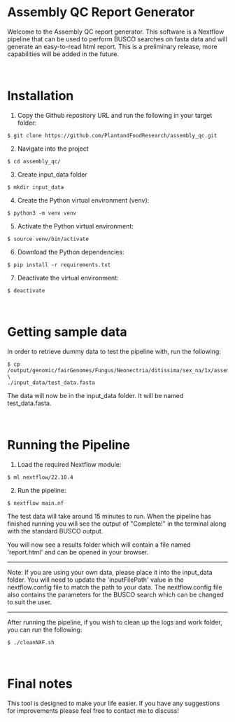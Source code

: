 # Assembly QC Report Generator

Welcome to the Assembly QC report generator. This software is a Nextflow pipeline that can be used to perform BUSCO searches on fasta data and will generate an easy-to-read html report. This is a preliminary release, more capabilities will be added in the future.

<br>

# Installation

1. Copy the Github repository URL and run the following in your target folder:

```
$ git clone https://github.com/PlantandFoodResearch/assembly_qc.git
```

2. Navigate into the project

```
$ cd assembly_qc/
```

3. Create input_data folder

```
$ mkdir input_data
```

4. Create the Python virtual environment (venv):

```
$ python3 -m venv venv
```

5. Activate the Python virtual environment:

```
$ source venv/bin/activate
```

6. Download the Python dependencies:

```
$ pip install -r requirements.txt
```

7. Deactivate the virtual environment:

```
$ deactivate
```

<br>

# Getting sample data

In order to retrieve dummy data to test the pipeline with, run the following:

```
$ cp /output/genomic/fairGenomes/Fungus/Neonectria/ditissima/sex_na/1x/assembly_rs324p/v1/Nd324_canupilon_all.sorted.renamed.fasta \
./input_data/test_data.fasta
```

The data will now be in the input_data folder. It will be named test_data.fasta.

<br>

# Running the Pipeline

1. Load the required Nextflow module:

```
$ ml nextflow/22.10.4
```

2. Run the pipeline:

```
$ nextflow main.nf
```

The test data will take around 15 minutes to run. When the pipeline has finished running you will see the output of "Complete!" in the terminal along with the standard BUSCO output.

You will now see a results folder which will contain a file named 'report.html' and can be opened in your browser.

---

Note: If you are using your own data, please place it into the input_data folder. You will need to update the 'inputFilePath' value in the nextflow.config file to match the path to your data. The nextflow.config file also contains the parameters for the BUSCO search which can be changed to suit the user.

---

After running the pipeline, if you wish to clean up the logs and work folder, you can run the following:

```
$ ./cleanNXF.sh
```

<br>

# Final notes

This tool is designed to make your life easier. If you have any suggestions for improvements please feel free to contact me to discuss!
